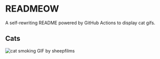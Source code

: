 # READMEOW

A self-rewriting README powered by GitHub Actions to display cat gifs.

## Cats

![cat smoking GIF by sheepfilms](https://media3.giphy.com/media/l0ExdMHUDKteztyfe/200.gif?cid=9acd02da4dk228erd7q1a0cz2pw2q1w9lfmf4zghk743n7re&ep=v1_gifs_search&rid=200.gif&ct=g)
